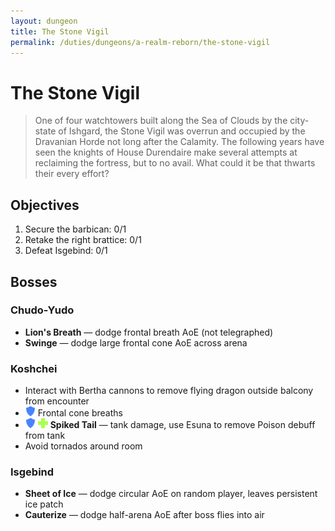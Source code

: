 ```yaml
---
layout: dungeon
title: The Stone Vigil
permalink: /duties/dungeons/a-realm-reborn/the-stone-vigil
---
```


# The Stone Vigil

> One of four watchtowers built along the Sea of Clouds by the city-state of Ishgard, the Stone Vigil was overrun and occupied by the Dravanian Horde not long after the Calamity. The following years have seen the knights of House Durendaire make several attempts at reclaiming the fortress, but to no avail. What could it be that thwarts their every effort?

## Objectives

1. Secure the barbican: 0/1
2. Retake the right brattice:  0/1
3. Defeat Isgebind: 0/1

## Bosses

### Chudo-Yudo

- **Lion's Breath** — dodge frontal breath AoE (not telegraphed)
- **Swinge** — dodge large frontal cone AoE across arena

### Koshchei

- Interact with Bertha cannons to remove flying dragon outside balcony from encounter
- ![](/assets/icons/role-tank.png) Frontal cone breaths
- ![](/assets/icons/role-tank.png) ![](/assets/icons/role-healer.png) **Spiked Tail** — tank damage, use Esuna to remove Poison debuff from tank
- Avoid tornados around room

### Isgebind

- **Sheet of Ice** — dodge circular AoE on random player, leaves persistent ice patch
- **Cauterize** — dodge half-arena AoE after boss flies into air

